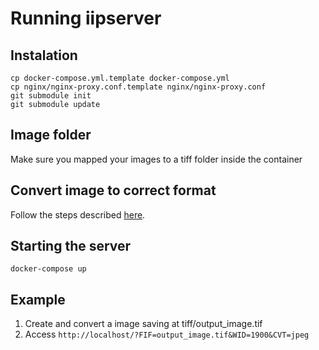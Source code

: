 # Running iipserver

## Instalation

```
cp docker-compose.yml.template docker-compose.yml
cp nginx/nginx-proxy.conf.template nginx/nginx-proxy.conf
git submodule init
git submodule update
```

## Image folder

Make sure you mapped your images to a tiff folder inside the container

## Convert image to correct format

Follow the steps described [here](http://iipimage.sourceforge.net/documentation/images/).

## Starting the server

```
docker-compose up
```

## Example

1. Create and convert a image saving at tiff/output_image.tif
2. Access `http://localhost/?FIF=output_image.tif&WID=1900&CVT=jpeg`